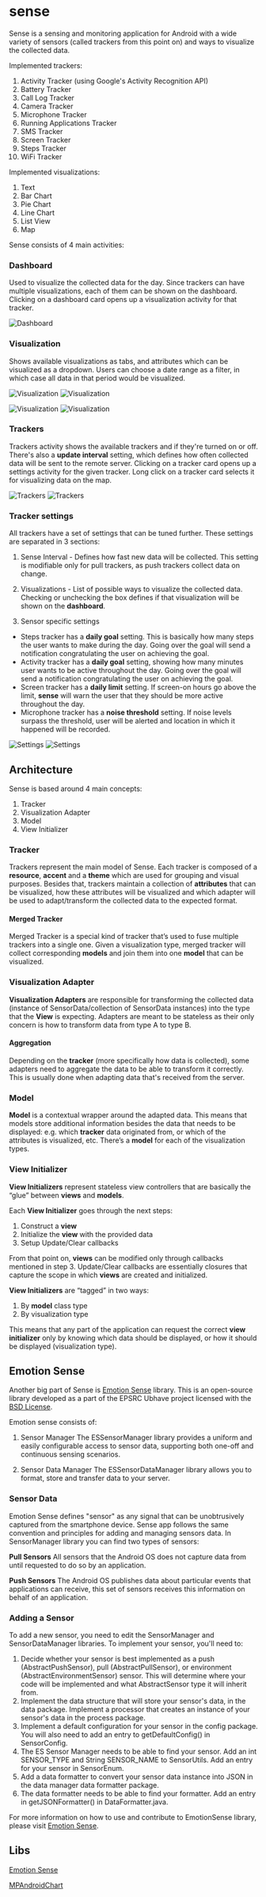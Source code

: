 # sense

Sense is a sensing and monitoring application for Android with a wide variety of sensors (called trackers from this point on) and ways to visualize the collected data.

Implemented trackers:

1. Activity Tracker (using Google's Activity Recognition API)
2. Battery Tracker
3. Call Log Tracker
4. Camera Tracker
5. Microphone Tracker
6. Running Applications Tracker
7. SMS Tracker
8. Screen Tracker
9. Steps Tracker
10. WiFi Tracker

Implemented visualizations:

1. Text
2. Bar Chart
3. Pie Chart
4. Line Chart
5. List View
6. Map

Sense consists of 4 main activities:

### Dashboard
Used to visualize the collected data for the day. Since trackers can have multiple visualizations, each of them can be shown on the dashboard. 
Clicking on a dashboard card opens up a visualization activity for that tracker.

![Dashboard](http://i.imgur.com/cCF97Yz.png?1)

### Visualization
Shows available visualizations as tabs, and attributes which can be visualized as a dropdown. Users can choose a date range as a filter, in which case all data in that period would be visualized.

![Visualization](http://i.imgur.com/6VE8nU1.png?1) ![Visualization](http://i.imgur.com/fqmXT9k.png?1)

![Visualization](http://i.imgur.com/QIUXpRM.png?1) ![Visualization](http://i.imgur.com/HtbXKO6.png?1)

### Trackers
Trackers activity shows the available trackers and if they're turned on or off. There's also a **update interval** setting, which defines how often collected data will be sent to the remote server.
Clicking on a tracker card opens up a settings activity for the given tracker. Long click on a tracker card selects it for visualizing data on the map.

![Trackers](http://i.imgur.com/aog64qi.png?1) ![Trackers](http://i.imgur.com/5aWWmJl.png?1)

### Tracker settings
All trackers have a set of settings that can be tuned further. These settings are separated in 3 sections:

1. Sense Interval - Defines how fast new data will be collected. This setting is modifiable only for pull trackers, as push trackers collect data on change.

2. Visualizations - List of possible ways to visualize the collected data. Checking or unchecking the box defines if that visualization will be shown on the **dashboard**.

3. Sensor specific settings
- Steps tracker has a **daily goal** setting. This is basically how many steps the user wants to make during the day. Going over the goal will send a notification congratulating the user on achieving the goal.
- Activity tracker has a **daily goal** setting, showing how many minutes user wants to be active throughout the day. Going over the goal will send a notification congratulating the user on achieving the goal. 
- Screen tracker has a **daily limit** setting. If screen-on hours go above the limit, **sense** will warn the user that they should be more active throughout the day.
- Microphone tracker has a **noise threshold** setting. If noise levels surpass the threshold, user will be alerted and location in which it happened will be recorded.

![Settings](http://i.imgur.com/7bnjRke.png?1) ![Settings](http://i.imgur.com/F6CbDsq.png?1)

## Architecture

Sense is based around 4 main concepts:

1. Tracker
2. Visualization Adapter
3. Model
4. View Initializer

### Tracker

Trackers represent the main model of Sense. Each tracker is composed of a **resource**, **accent** and a **theme** which are used for grouping and visual purposes. Besides that, trackers maintain a collection of **attributes** that can be visualized, how these attributes will be visualized and which adapter will be used to adapt/transform the collected data to the expected format.


#### Merged Tracker

Merged Tracker is a special kind of tracker that’s used to fuse multiple trackers into a single one. Given a visualization type, merged tracker will collect corresponding **models** and join them into one **model** that can be visualized.


### Visualization Adapter

**Visualization Adapters** are responsible for transforming the collected data (instance of SensorData/collection of SensorData instances) into the type that the **View** is expecting. Adapters are meant to be stateless as their only concern is how to transform data from type A to type B. 

#### Aggregation

Depending on the **tracker** (more specifically how data is collected), some adapters need to aggregate the data to be able to transform it correctly. This is usually done when adapting data that's received from the server.

### Model

**Model** is a contextual wrapper around the adapted data. This means that models store additional information besides the data that needs to be displayed: e.g. which **tracker** data originated from, or which of the attributes is visualized, etc.
There’s a **model** for each of the visualization types.

### View Initializer

**View Initializers** represent stateless view controllers that are basically the “glue” between **views** and **models**. 

Each **View Initializer** goes through the next steps:
1. Construct a **view**
2. Initialize the **view** with the provided data
3. Setup Update/Clear callbacks

From that point on, **views** can be modified only through callbacks mentioned in step 3. Update/Clear callbacks are essentially closures that capture the scope in which **views** are created and initialized.

**View Initializers** are “tagged” in two ways: 
1. By **model** class type
2. By visualization type

This means that any part of the application can request the correct **view initializer** only by knowing which data should be displayed, or how it should be displayed (visualization type).

## Emotion Sense

Another big part of Sense is [Emotion Sense](http://emotionsense.github.io/index.html) library. This is an open-source library developed as a part of the EPSRC Ubhave project licensed with the [BSD License](https://en.wikipedia.org/wiki/BSD_licenses). 

Emotion sense consists of:

1. Sensor Manager
    The ESSensorManager library provides a uniform and easily configurable access to sensor data, supporting both one-off and continuous sensing scenarios.

2. Sensor Data Manager
    The ESSensorDataManager library allows you to format, store and transfer data to your server.
    
### Sensor Data

Emotion Sense defines "sensor" as any signal that can be unobtrusively captured from the smartphone device. Sense app follows the same convention and principles for adding and managing sensors data. 
In SensorManager library you can find two types of sensors:

**Pull Sensors**
All sensors that the Android OS does not capture data from until requested to do so by an application. 

**Push Sensors**
The Android OS publishes data about particular events that applications can receive, this set of sensors receives this information on behalf of an application.
    
### Adding a Sensor

To add a new sensor, you need to edit the SensorManager and SensorDataManager libraries. To implement your sensor, you'll need to:

1. Decide whether your sensor is best implemented as a push (AbstractPushSensor), pull (AbstractPullSensor), or environment (AbstractEnvironmentSensor) sensor. This will determine where your code will be implemented and what AbstractSensor type it will inherit from.
2. Implement the data structure that will store your sensor's data, in the data package. Implement a processor that creates an instance of your sensor's data in the process package.
3. Implement a default configuration for your sensor in the config package. You will also need to add an entry to getDefaultConfig() in SensorConfig.
4. The ES Sensor Manager needs to be able to find your sensor. Add an int SENSOR_TYPE and String SENSOR_NAME to SensorUtils. Add an entry for your sensor in SensorEnum.
5. Add a data formatter to convert your sensor data instance into JSON in the data manager data formatter package.
6. The data formatter needs to be able to find your formatter. Add an entry in getJSONFormatter() in DataFormatter.java.

For more information on how to use and contribute to EmotionSense library, please visit [Emotion Sense](http://emotionsense.github.io/index.html).

## Libs
[Emotion Sense](http://emotionsense.org/)

[MPAndroidChart](https://github.com/PhilJay/MPAndroidChart)
